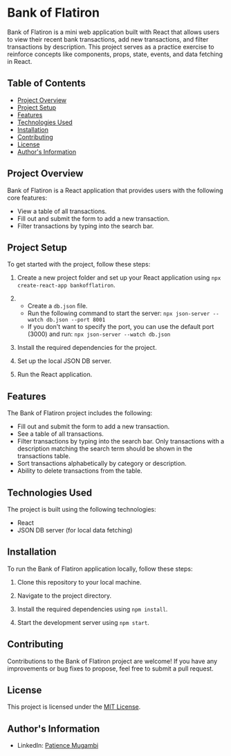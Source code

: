 # Bank of Flatiron

Bank of Flatiron is a mini web application built with React that allows users to view their recent bank transactions, add new transactions, and filter transactions by description. This project serves as a practice exercise to reinforce concepts like components, props, state, events, and data fetching in React.

## Table of Contents

- [Project Overview](#project-overview)
- [Project Setup](#project-setup)
- [Features](#features)
- [Technologies Used](#technologies-used)
- [Installation](#installation)
- [Contributing](#contributing)
- [License](#license)
- [Author's Information](#authors-information)

## Project Overview

Bank of Flatiron is a React application that provides users with the following core features:

- View a table of all transactions.
- Fill out and submit the form to add a new transaction.
- Filter transactions by typing into the search bar.

## Project Setup

To get started with the project, follow these steps:

1. Create a new project folder and set up your React application using `npx create-react-app bankofflatiron`.

2. - Create a `db.json` file.
   - Run the following command to start the server: `npx json-server --watch db.json --port 8001`
   - If you don't want to specify the port, you can use the default port (3000) and run: `npx json-server --watch db.json`

3. Install the required dependencies for the project.

4. Set up the local JSON DB server.

5. Run the React application.

## Features

The Bank of Flatiron project includes the following:

- Fill out and submit the form to add a new transaction.
- See a table of all transactions.
- Filter transactions by typing into the search bar. Only transactions with a description matching the search term should be shown in the transactions table.
- Sort transactions alphabetically by category or description.
- Ability to delete transactions from the table.

## Technologies Used

The project is built using the following technologies:

- React
- JSON DB server (for local data fetching)

## Installation

To run the Bank of Flatiron application locally, follow these steps:

1. Clone this repository to your local machine.

2. Navigate to the project directory.

3. Install the required dependencies using `npm install`.

4. Start the development server using `npm start`.

## Contributing

Contributions to the Bank of Flatiron project are welcome! If you have any improvements or bug fixes to propose, feel free to submit a pull request.

## License

This project is licensed under the [MIT License](LICENSE).

## Author's Information

- LinkedIn: [Patience Mugambi](https://www.linkedin.com/feed/)
 